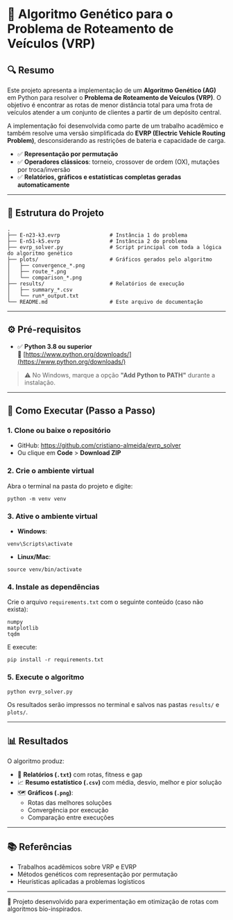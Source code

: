 
# 🚚 Algoritmo Genético para o Problema de Roteamento de Veículos (VRP)

## 🔍 Resumo

Este projeto apresenta a implementação de um **Algoritmo Genético (AG)** em Python para resolver o **Problema de Roteamento de Veículos (VRP)**. O objetivo é encontrar as rotas de menor distância total para uma frota de veículos atender a um conjunto de clientes a partir de um depósito central.

A implementação foi desenvolvida como parte de um trabalho acadêmico e também resolve uma versão simplificada do **EVRP (Electric Vehicle Routing Problem)**, desconsiderando as restrições de bateria e capacidade de carga.

- ✅ **Representação por permutação**
- ✅ **Operadores clássicos**: torneio, crossover de ordem (OX), mutações por troca/inversão
- ✅ **Relatórios, gráficos e estatísticas completas geradas automaticamente**

---

## 📁 Estrutura do Projeto

```
.
├── E-n23-k3.evrp                # Instância 1 do problema
├── E-n51-k5.evrp                # Instância 2 do problema
├── evrp_solver.py               # Script principal com toda a lógica do algoritmo genético
├── plots/                       # Gráficos gerados pelo algoritmo
│   ├── convergence_*.png
│   ├── route_*.png
│   └── comparison_*.png
├── results/                     # Relatórios de execução
│   ├── summary_*.csv
│   └── run*_output.txt
└── README.md                    # Este arquivo de documentação
```

---

## ⚙️ Pré-requisitos

- ✅ **Python 3.8 ou superior**  
  🔗 [https://www.python.org/downloads/](https://www.python.org/downloads/)

> ⚠️ No Windows, marque a opção **"Add Python to PATH"** durante a instalação.

---

## 🚀 Como Executar (Passo a Passo)

### 1. Clone ou baixe o repositório

- GitHub: https://github.com/cristiano-almeida/evrp_solver
- Ou clique em **Code** > **Download ZIP**

### 2. Crie o ambiente virtual

Abra o terminal na pasta do projeto e digite:

```
python -m venv venv
```

### 3. Ative o ambiente virtual

- **Windows**:
```
venv\Scripts\activate
```

- **Linux/Mac**:
```
source venv/bin/activate
```

### 4. Instale as dependências

Crie o arquivo `requirements.txt` com o seguinte conteúdo (caso não exista):

```
numpy
matplotlib
tqdm
```

E execute:

```
pip install -r requirements.txt
```

### 5. Execute o algoritmo

```
python evrp_solver.py
```

Os resultados serão impressos no terminal e salvos nas pastas `results/` e `plots/`.

---

## 📊 Resultados

O algoritmo produz:

- 📄 **Relatórios (`.txt`)** com rotas, fitness e gap
- 📈 **Resumo estatístico (`.csv`)** com média, desvio, melhor e pior solução
- 🗺️ **Gráficos (`.png`)**:
  - Rotas das melhores soluções
  - Convergência por execução
  - Comparação entre execuções

---

## 📚 Referências

- Trabalhos acadêmicos sobre VRP e EVRP
- Métodos genéticos com representação por permutação
- Heurísticas aplicadas a problemas logísticos

---

🔧 Projeto desenvolvido para experimentação em otimização de rotas com algoritmos bio-inspirados.
